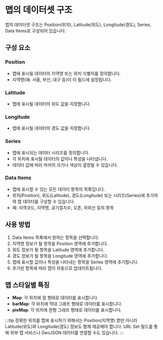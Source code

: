 # 맵의 데이터셋 구조

맵의 데이터셋 구조는 Position(위치), Latitude(위도), Longitude(경도), Series, Data Items로 구성되어 있습니다.

## 구성 요소

### Position
- 맵에 표시될 데이터의 지역명 또는 위치 식별자를 정의합니다.
- 지역명(예: 서울, 부산, 대구 등)이 이 필드에 설정됩니다.

### Latitude
- 맵에 표시될 데이터의 위도 값을 지정합니다.

### Longitude
- 맵에 표시될 데이터의 경도 값을 지정합니다.

### Series
- 맵에 표시되는 데이터 시리즈를 정의합니다.
- 각 위치에 표시될 데이터의 값이나 특성을 나타냅니다.
- 데이터 값에 따라 마커의 크기나 색상이 결정될 수 있습니다.

### Data Items
- 맵에 표시할 수 있는 모든 데이터 항목의 목록입니다.
- 위치(Position), 위도(Latitude), 경도(Longitude) 또는 시리즈(Series)에 추가하여 맵 데이터를 구성할 수 있습니다.
- 예: 지역코드, 지역명, 공기질지수, 오존, 자외선 등의 항목

## 사용 방법
1. Data Items 목록에서 원하는 항목을 선택합니다.
2. 지역명 정보가 될 항목을 Position 영역에 추가합니다.
3. 위도 정보가 될 항목을 Latitude 영역에 추가합니다.
4. 경도 정보가 될 항목을 Longitude 영역에 추가합니다.
5. 맵에 표시할 값이나 특성을 나타내는 항목을 Series 영역에 추가합니다.
6. 추가된 항목에 따라 맵이 자동으로 업데이트됩니다.

## 맵 스타일별 특징
- **Map**: 각 위치에 점 형태로 데이터를 표시합니다.
- **barMap**: 각 위치에 막대 그래프 형태로 데이터를 표시합니다.
- **pieMap**: 각 위치에 원형 그래프 형태로 데이터를 표시합니다.

:::tip
정확한 위치를 맵에 표시하기 위해서는 Position(지역명) 뿐만 아니라 Latitude(위도)와 Longitude(경도) 정보도 함께 제공해야 합니다.
URL Set 필드를 통해 외부 맵 서비스나 GeoJSON 데이터를 연결할 수도 있습니다.
:::